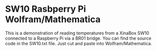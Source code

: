 # SW10 Rasbperry Pi Wolfram/Mathematica

This is a demonstration of reading temperatures from a XinaBox SW10 connected to a Raspberry Pi via a BR01 bridge.
You can find the source code in the SW10.txt file. Just cut and paste into Wolfram/Mathematica.
